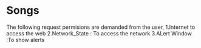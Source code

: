 # Songs

The following request permisions are demanded from the user,
1.Internet to access the web
2.Network_State : To access the network
3.ALert Window :To show alerts
